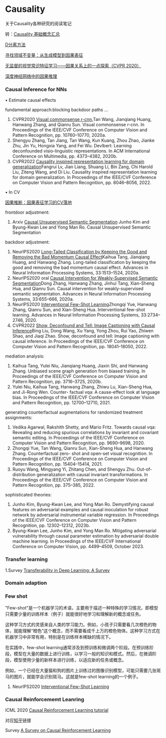# Causality
关于Causality各种研究的阅读笔记

转：[Causality 基础概念汇总](https://zhuanlan.zhihu.com/p/269625734)

[D分离方法](https://www.bilibili.com/video/BV1xF411K7aa?p=5&vd_source=7f04b7eac11d48d62aada37d93c07804)

[寻找领域不变量：从生成模型到因果表征](https://zhuanlan.zhihu.com/p/568100850)

[无监督的视觉常识特征学习——因果关系上的一点探索（CVPR 2020）](https://zhuanlan.zhihu.com/p/111306353)

[深度神经网络中的因果推理](https://zhuanlan.zhihu.com/p/425331915)


### Causal Inference for NNs

$\bullet$ Estimate causal effects

fundamental approach:blocking backdoor paths ...

1. CVPR2020 [Visual commonsense r-cnn.](https://arxiv.org/abs/2002.12204)Tan Wang, Jianqiang Huang, Hanwang Zhang, and Qianru Sun. Visual commonsense r-cnn. In Proceedings of the IEEE/CVF Conference on Computer Vision and Pattern Recognition, pp. 10760–10770, 2020a.
2. Shengyu Zhang, Tan Jiang, Tan Wang, Kun Kuang, Zhou Zhao, Jianke Zhu, Jin Yu, Hongxia Yang, and Fei Wu. Devlbert: Learning deconfounded visio-linguistic representations. In ACM International Conference on Multimedia, pp. 4373–4382, 2020b.
3. CVPR2022 [Causality inspired representation learning for domain generalization](https://arxiv.org/abs/2203.14237)Fangrui Lv, Jian Liang, Shuang Li, Bin Zang, Chi Harold Liu, Ziteng Wang, and Di Liu. Causality inspired representation learning for domain generalization. In Proceedings of the IEEE/CVF Conference on Computer Vision and Pattern Recognition, pp. 8046–8056, 2022.

$\bullet$ In CV

[因果推断：因果表征学习的CV落地](https://zhuanlan.zhihu.com/p/400043237)

frontdoor adjustment:
1. Arxiv [Causal Unsupervised Semantic Segmentation](https://arxiv.org/abs/2310.07379)
  Junho Kim and Byung-Kwan Lee and Yong Man Ro. Causal Unsupervised Semantic Segmentation

backdoor adjustment:
1. NeurIPS2020 [Long-Tailed Classification by Keeping the Good and Removing the Bad Momentum Causal Effect](https://arxiv.org/abs/2009.12991)Kaihua Tang, Jianqiang Huang, and Hanwang Zhang. Long-tailed classification by keeping the good and removing the bad momentum causal effect. Advances in Neural Information Processing Systems, 33:1513–1524, 2020a.
2. NeurIPS2020 oral [Causal Intervention for Weakly-Supervised Semantic Segmentation](https://arxiv.org/abs/2009.12547)Dong Zhang, Hanwang Zhang, Jinhui Tang, Xian-Sheng Hua, and Qianru Sun. Causal intervention for weakly-supervised semantic segmentation. Advances in Neural Information Processing Systems, 33:655–666, 2020a.
3. NeurIPS2020 [Interventional Few-Shot Learning](https://arxiv.org/abs/2009.13000)Zhongqi Yue, Hanwang Zhang, Qianru Sun, and Xian-Sheng Hua. Interventional few-shot learning. Advances in Neural Information Processing Systems, 33:2734–2746, 2020.
4. CVPR2022 [Show, Deconfound and Tell: Image Captioning with Causal Inference](https://ieeexplore.ieee.org/document/9880383)Bing Liu, Dong Wang, Xu Yang, Yong Zhou, Rui Yao, Zhiwen Shao, and Jiaqi Zhao. Show, deconfound and tell: Image captioning with causal inference. In Proceedings of the IEEE/CVF Conference on Computer Vision and Pattern Recognition, pp. 18041–18050, 2022.

mediation analysis:
1. Kaihua Tang, Yulei Niu, Jianqiang Huang, Jiaxin Shi, and Hanwang Zhang. Unbiased scene graph generation from biased training. In Proceedings of the IEEE/CVF Conference on Computer Vision and Pattern Recognition, pp. 3716–3725, 2020b.
2. Yulei Niu, Kaihua Tang, Hanwang Zhang, Zhiwu Lu, Xian-Sheng Hua, and Ji-Rong Wen. Counter- factual vqa: A cause-effect look at language bias. In Proceedings of the IEEE/CVF Conference on Computer Vision and Pattern Recognition, pp. 12700–12710, 2021.

generating counterfactual augmentations for randomized treatment assignments:
1. Vedika Agarwal, Rakshith Shetty, and Mario Fritz. Towards causal vqa: Revealing and reducing spurious correlations by invariant and covariant semantic editing. In Proceedings of the IEEE/CVF Conference on Computer Vision and Pattern Recognition, pp. 9690–9698, 2020.
2. Zhongqi Yue, Tan Wang, Qianru Sun, Xian-Sheng Hua, and Hanwang Zhang. Counterfactual zero- shot and open-set visual recognition. In Proceedings of the IEEE/CVF Conference on Computer Vision and Pattern Recognition, pp. 15404–15414, 2021.
3. Ruoyu Wang, Mingyang Yi, Zhitang Chen, and Shengyu Zhu. Out-of-distribution generalization with causal invariant transformations. In Proceedings of the IEEE/CVF Conference on Computer Vision and Pattern Recognition, pp. 375–385, 2022.

sophisticated theories:
1. Junho Kim, Byung-Kwan Lee, and Yong Man Ro. Demystifying causal features on adversarial examples and causal inoculation for robust network by adversarial instrumental variable regression. In Proceedings of the IEEE/CVF Conference on Computer Vision and Pattern Recognition, pp. 12302–12312, 2023b.
2. Byung-Kwan Lee, Junho Kim, and Yong Man Ro. Mitigating adversarial vulnerability through causal parameter estimation by adversarial double machine learning. In Proceedings of the IEEE/CVF International Conference on Computer Vision, pp. 4499–4509, October 2023.

### Transfer learning
1.Survey [Transferability in Deep Learning: A Survey](https://arxiv.org/abs/2201.05867)


### Domain adaption

### Few shot 
"Few-shot"是一个机器学习的术语，主要用于描述一种特殊的学习情况，即模型只需要少量的训练样本（例子）就能很好地学习和理解新的概念或任务。

这种学习方式的灵感来自人类的学习能力。例如，小孩子只需要看几次橙色的物体，就能理解“橙色”这个概念，而不需要看成千上万的橙色物体。这种学习方式在机器学习中非常有用，特别是在训练样本稀缺的情况下。

在实践中，few-shot learning通常涉及到预训练和微调两个阶段。在预训练阶段，模型在大量的数据上进行训练，以学习一般的知识和模式。然后，在微调阶段，模型使用少量的新样本进行训练，以适应新的任务或概念。

例如，一个已经在大量猫和狗的图片上训练过的图像识别模型，可能只需要几张斑马的图片，就能学会识别斑马。这就是few-shot learning的一个例子。
1. NeurIPS2020 [Interventional Few-Shot Learning](https://arxiv.org/abs/2009.13000)


### Causal Reinforcememt Leanring
ICML 2020 [Causal Reinforcement Learning tutorial](https://crl.causalai.net/#overview)

对应[知乎](https://zhuanlan.zhihu.com/p/363339023)链接

Survey [A Survey on Causal Reinforcement Learning](https://arxiv.org/abs/2302.05209)


